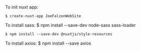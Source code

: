 To init nuxt app:

    $ create-nuxt-app JoeFalzonWebSite

<!-- --------------------------------------------------------------- -->
To install sass:
    $ npm install --save-dev node-sass sass-loader

    $ npm install --save-dev @nuxtjs/style-resources

<!-- --------------------------------------------------------------- -->

To install axios: 
    $ npm install --save axios